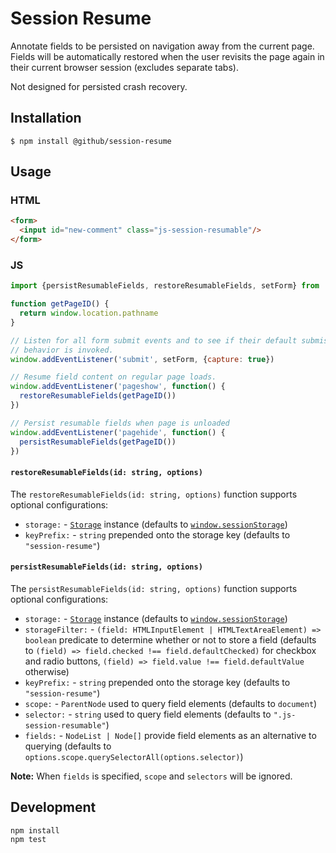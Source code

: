 # Session Resume

Annotate fields to be persisted on navigation away from the current page.
Fields will be automatically restored when the user revisits the page
again in their current browser session (excludes separate tabs).

Not designed for persisted crash recovery.

## Installation

```
$ npm install @github/session-resume
```

## Usage

### HTML

``` html
<form>
  <input id="new-comment" class="js-session-resumable"/>
</form>
```

### JS

```js
import {persistResumableFields, restoreResumableFields, setForm} from '@github/session-resume'

function getPageID() {
  return window.location.pathname
}

// Listen for all form submit events and to see if their default submission
// behavior is invoked.
window.addEventListener('submit', setForm, {capture: true})

// Resume field content on regular page loads.
window.addEventListener('pageshow', function() {
  restoreResumableFields(getPageID())
})

// Persist resumable fields when page is unloaded
window.addEventListener('pagehide', function() {
  persistResumableFields(getPageID())
})
```

#### `restoreResumableFields(id: string, options)`

The `restoreResumableFields(id: string, options)` function supports optional configurations:

* `storage:` - [`Storage`][] instance (defaults to [`window.sessionStorage`][])
* `keyPrefix:` - `string` prepended onto the storage key (defaults to `"session-resume"`)

[`Storage`]: https://developer.mozilla.org/en-US/docs/Web/API/Storage
[`window.sessionStorage`]: https://developer.mozilla.org/en-US/docs/Web/API/Window/sessionStorage

#### `persistResumableFields(id: string, options)`

The `persistResumableFields(id: string, options)` function supports optional configurations:

* `storage:` - [`Storage`][] instance (defaults to [`window.sessionStorage`][])
* `storageFilter:` - `(field: HTMLInputElement | HTMLTextAreaElement) => boolean` predicate to determine whether or not to store a field (defaults to `(field) => field.checked !== field.defaultChecked)` for checkbox and radio buttons, `(field) => field.value !== field.defaultValue` otherwise)
* `keyPrefix:` - `string` prepended onto the storage key (defaults to `"session-resume"`)
* `scope:` - `ParentNode` used to query field elements (defaults to `document`)
* `selector:` - `string` used to query field elements (defaults to `".js-session-resumable"`)
* `fields:` - `NodeList | Node[]` provide field elements as an alternative to querying (defaults to `options.scope.querySelectorAll(options.selector)`)

**Note:** When `fields` is specified, `scope` and `selectors` will be ignored.

[`Storage`]: https://developer.mozilla.org/en-US/docs/Web/API/Storage
[`window.sessionStorage`]: https://developer.mozilla.org/en-US/docs/Web/API/Window/sessionStorage

## Development

```
npm install
npm test
```

